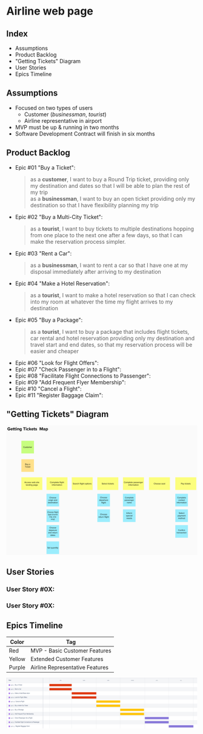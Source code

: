# Airline web page

## Index

- Assumptions
- Product Backlog
- "Getting Tickets" Diagram
- User Stories
- Epics Timeline

## Assumptions
- Focused on two types of users
    - Customer (*businessman*, *tourist*)
    - Airline representative in airport
- MVP must be up & running in two months
- Software Development Contract will finish in six months

## Product Backlog
- Epic #01 "Buy a Ticket": 
    > as a **customer**, I want to buy a Round Trip ticket, providing only my destination and dates so that I will be able to plan the rest of my trip  
    > as a **businessman**, I want to buy an open ticket providing only my destination so that I have flexibility planning my trip
- Epic #02 "Buy a Multi-City Ticket":  
    > as a **tourist**, I want to buy tickets to multiple destinations hopping from one place to the next one after a few days, so that I can make the reservation process simpler.
- Epic #03 "Rent a Car":
    > as a **businessman**, I want to rent a car so that I have one at my disposal immediately after arriving to my destination
- Epic #04 "Make a Hotel Reservation":
    > as a **tourist**, I want to make a hotel reservation so that I can check into my room at whatever the time my flight arrives to my destination
- Epic #05 "Buy a Package":
    > as a **tourist**, I want to buy a package that includes flight tickets, car rental and hotel reservation providing only my destination and travel start and end dates, so that my reservation process will be easier and cheaper
- Epic #06 "Look for Flight Offers":
- Epic #07 "Check Passenger in to a Flight":
- Epic #08 "Facilitate Flight Connections to Passenger": 
- Epic #09 "Add Frequent Flyer Membership":
- Epic #10 "Cancel a Flight":
- Epic #11 "Register Baggage Claim":

## "Getting Tickets" Diagram

![Getting Tickets Map](getting_tickets.png)

## User Stories

### User Story #0X: 

### User Story #0X: 

## Epics Timeline

| Color | Tag |
|-------|-----|
| Red | MVP - Basic Customer Features |
| Yellow | Extended Customer Features |
| Purple | Airline Representative Features |

![Airline Web Page Epics Timeline](tablero_air.png)
